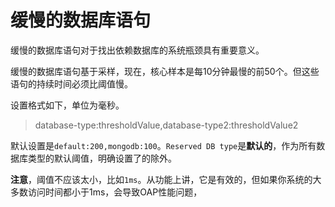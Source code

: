 # 缓慢的数据库语句
缓慢的数据库语句对于找出依赖数据库的系统瓶颈具有重要意义。

缓慢的数据库语句基于采样，现在，核心样本是每10分钟最慢的前50个。但这些语句的持续时间必须比阈值慢。

设置格式如下，单位为毫秒。
> database-type:thresholdValue,database-type2:thresholdValue2

默认设置是`default:200,mongodb:100`。`Reserved DB type`是**默认的**，作为所有数据库类型的默认阈值，明确设置了的除外。

**注意**，阈值不应该太小，比如`1ms`。从功能上讲，它是有效的，但如果你系统的大多数访问时间都小于1ms，会导致OAP性能问题，